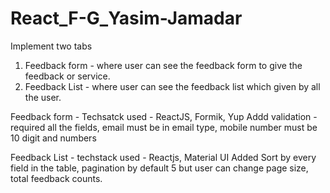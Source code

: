 # React_F-G_Yasim-Jamadar
Implement two tabs 
1) Feedback form - where user can see the feedback form to give the feedback or service.
2) Feedback List - where user can see the feedback list which given by all the user.

Feedback form - 
 Techsatck used - ReactJS, Formik, Yup
 Addd validation - required all the fields, email must be in email type, mobile number must be 10 digit and numbers
 
Feedback List - 
 techstack used - Reactjs, Material UI
 Added Sort by every field in the table, pagination by default 5 but user can change page size, total feedback counts.
